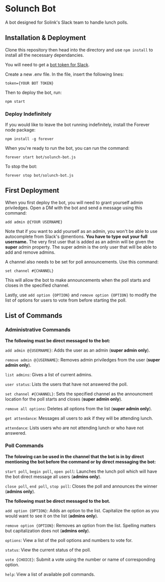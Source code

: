 # Solunch Bot

A bot designed for Solink's Slack team to handle lunch polls.

## Installation & Deployment

Clone this repository then head into the directory and use `npm install` to install all the necessary dependancies.

You will need to get a [bot token for Slack](https://my.slack.com/services/new/bot).

Create a new .env file. In the file, insert the following lines:
```
token={YOUR BOT TOKEN}
```

Then to deploy the bot, run:
```
npm start
```

### Deploy Indefinitely

If you would like to leave the bot running indefinitely, install the Forever node package:
```
npm install -g forever
```

When you're ready to run the bot, you can run the command:
```
forever start bot/solunch-bot.js
```

To stop the bot:
```
forever stop bot/solunch-bot.js
```

## First Deployment

When you first deploy the bot, you will need to grant yourself admin priviledges. Open a DM with the bot and send a message using this command:
```
add admin @{YOUR USERNAME}
```

Note that if you want to add yourself as an admin, you won't be able to use autocomplete from Slack's @mentions. **You have to type out your full username.** The very first user that is added as an admin will be given the **super** admin property. The super admin is the only user that will be able to add and remove admins.

A channel also needs to be set for poll announcements. Use this command:
```
set channel #{CHANNEL}
```

This will allow the bot to make announcements when the poll starts and closes in the specified channel.

Lastly, use `add option {OPTION}` and `remove option {OPTION}` to modify the list of options for users to vote from before starting the poll.

## List of Commands

### Administrative Commands

**The following must be direct messaged to the bot:**

`add admin @{USERNAME}`: Adds the user as an admin (**super admin only**).

`remove admin @{USERNAME}`: Removes admin priviledges from the user (**super admin only**).

`list admins`: Gives a list of current admins.

`user status`: Lists the users that have not answered the poll.

`set channel #{CHANNEL}`: Sets the specified channel as the announcment location for the poll starts and closes (**super admin only**).

`remove all options`: Deletes all options from the list (**super admin only**).

`get attendance`: Messages all users to ask if they will be attending lunch.

`attendance`: Lists users who are not attending lunch or who have not answered.

### Poll Commands

**The folowing can be used in the channel that the bot is in by direct mentioning the bot before the command or by direct messaging the bot:**

`start poll`, `begin poll`, `open poll`: Launches the lunch poll which will have the bot direct message all users (**admins only**).

`close poll`, `end poll`, `stop poll`: Closes the poll and announces the winner (**admins only**).

**The following must be direct messaged to the bot.**

`add option {OPTION}`: Adds an option to the list. Capitalize the option as you would want to see it on the list (**admins only**).

`remove option {OPTION}`: Removes an option from the list. Spelling matters but capitalization does not (**admins only**).

`options`: View a list of the poll options and numbers to vote for.

`status`: View the current status of the poll.

`vote {CHOICE}`: Submit a vote using the number or name of corresponding option.

`help`: View a list of available poll commands.

